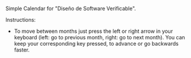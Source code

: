 Simple Calendar for "Diseño de Software Verificable".

Instructions:

- To move between months just press the left or right arrow in your keyboard (left: go to previous month, right: go to next month).
  You can keep your corresponding key pressed, to advance or go backwards faster.
